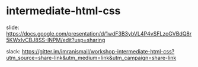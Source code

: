 # intermediate-html-css

slide:
https://docs.google.com/presentation/d/1wdF3B3ybVL4P4vSFLzoGVBdQ8r5KWxIvCBJ8SS-INPM/edit?usp=sharing

slack:
https://gitter.im/imranismail/workshop-intermediate-html-css?utm_source=share-link&utm_medium=link&utm_campaign=share-link
